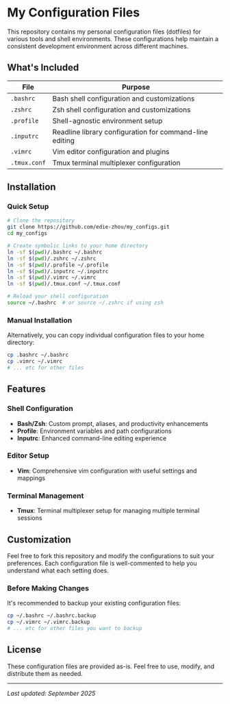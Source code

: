 # My Configuration Files

This repository contains my personal configuration files (dotfiles) for various tools and shell environments. These configurations help maintain a consistent development environment across different machines.

## What's Included

| File | Purpose |
|------|---------|
| `.bashrc` | Bash shell configuration and customizations |
| `.zshrc` | Zsh shell configuration and customizations |
| `.profile` | Shell-agnostic environment setup |
| `.inputrc` | Readline library configuration for command-line editing |
| `.vimrc` | Vim editor configuration and plugins |
| `.tmux.conf` | Tmux terminal multiplexer configuration |

## Installation

### Quick Setup
```bash
# Clone the repository
git clone https://github.com/edie-zhou/my_configs.git
cd my_configs

# Create symbolic links to your home directory
ln -sf $(pwd)/.bashrc ~/.bashrc
ln -sf $(pwd)/.zshrc ~/.zshrc
ln -sf $(pwd)/.profile ~/.profile
ln -sf $(pwd)/.inputrc ~/.inputrc
ln -sf $(pwd)/.vimrc ~/.vimrc
ln -sf $(pwd)/.tmux.conf ~/.tmux.conf

# Reload your shell configuration
source ~/.bashrc  # or source ~/.zshrc if using zsh
```

### Manual Installation
Alternatively, you can copy individual configuration files to your home directory:
```bash
cp .bashrc ~/.bashrc
cp .vimrc ~/.vimrc
# ... etc for other files
```

## Features

### Shell Configuration
- **Bash/Zsh**: Custom prompt, aliases, and productivity enhancements
- **Profile**: Environment variables and path configurations
- **Inputrc**: Enhanced command-line editing experience

### Editor Setup
- **Vim**: Comprehensive vim configuration with useful settings and mappings

### Terminal Management
- **Tmux**: Terminal multiplexer setup for managing multiple terminal sessions

## Customization

Feel free to fork this repository and modify the configurations to suit your preferences. Each configuration file is well-commented to help you understand what each setting does.

### Before Making Changes
It's recommended to backup your existing configuration files:
```bash
cp ~/.bashrc ~/.bashrc.backup
cp ~/.vimrc ~/.vimrc.backup
# ... etc for other files you want to backup
```

## License

These configuration files are provided as-is. Feel free to use, modify, and distribute them as needed.

---

*Last updated: September 2025*